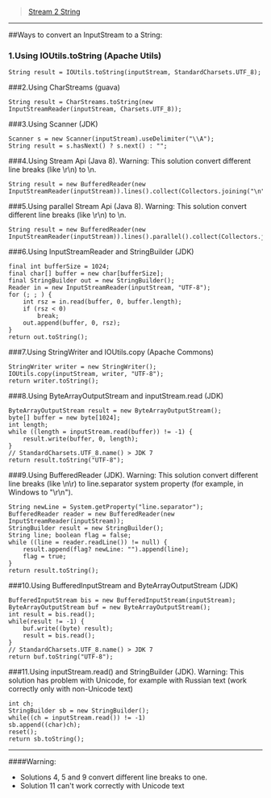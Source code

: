 > [Stream 2 String](https://stackoverflow.com/questions/309424/read-convert-an-inputstream-to-a-string) 

***

##Ways to convert an InputStream to a String:

### 1.Using IOUtils.toString (Apache Utils)
```
String result = IOUtils.toString(inputStream, StandardCharsets.UTF_8);
```
###2.Using CharStreams (guava)
```
String result = CharStreams.toString(new InputStreamReader(inputStream, Charsets.UTF_8));
```
###3.Using Scanner (JDK)
```
Scanner s = new Scanner(inputStream).useDelimiter("\\A");
String result = s.hasNext() ? s.next() : "";
```
###4.Using Stream Api (Java 8). Warning: This solution convert different line breaks (like \r\n) to \n.
```
String result = new BufferedReader(new InputStreamReader(inputStream)).lines().collect(Collectors.joining("\n"));
```
###5.Using parallel Stream Api (Java 8). Warning: This solution convert different line breaks (like \r\n) to \n.
```
String result = new BufferedReader(new InputStreamReader(inputStream)).lines().parallel().collect(Collectors.joining("\n"));
```
###6.Using InputStreamReader and StringBuilder (JDK)
```
final int bufferSize = 1024;
final char[] buffer = new char[bufferSize];
final StringBuilder out = new StringBuilder();
Reader in = new InputStreamReader(inputStream, "UTF-8");
for (; ; ) {
    int rsz = in.read(buffer, 0, buffer.length);
    if (rsz < 0)
        break;
    out.append(buffer, 0, rsz);
}
return out.toString();
```
###7.Using StringWriter and IOUtils.copy (Apache Commons)
```
StringWriter writer = new StringWriter();
IOUtils.copy(inputStream, writer, "UTF-8");
return writer.toString();
```
###8.Using ByteArrayOutputStream and inputStream.read (JDK)
```
ByteArrayOutputStream result = new ByteArrayOutputStream();
byte[] buffer = new byte[1024];
int length;
while ((length = inputStream.read(buffer)) != -1) {
	result.write(buffer, 0, length);
}
// StandardCharsets.UTF_8.name() > JDK 7
return result.toString("UTF-8");
```
###9.Using BufferedReader (JDK). Warning: This solution convert different line breaks (like \n\r) to line.separator system property (for example, in Windows to "\r\n").
```
String newLine = System.getProperty("line.separator");
BufferedReader reader = new BufferedReader(new InputStreamReader(inputStream));
StringBuilder result = new StringBuilder();
String line; boolean flag = false;
while ((line = reader.readLine()) != null) {
	result.append(flag? newLine: "").append(line);
	flag = true;
}
return result.toString();
```
###10.Using BufferedInputStream and ByteArrayOutputStream (JDK)
```
BufferedInputStream bis = new BufferedInputStream(inputStream);
ByteArrayOutputStream buf = new ByteArrayOutputStream();
int result = bis.read();
while(result != -1) {
	buf.write((byte) result);
	result = bis.read();
}
// StandardCharsets.UTF_8.name() > JDK 7
return buf.toString("UTF-8");
```
###11.Using inputStream.read() and StringBuilder (JDK). Warning: This solution has problem with Unicode, for example with Russian text (work correctly only with non-Unicode text)
``` 
int ch;
StringBuilder sb = new StringBuilder();
while((ch = inputStream.read()) != -1)
sb.append((char)ch);
reset();
return sb.toString();
``` 

---

####Warning:
* Solutions 4, 5 and 9 convert different line breaks to one.
* Solution 11 can't work correctly with Unicode text

